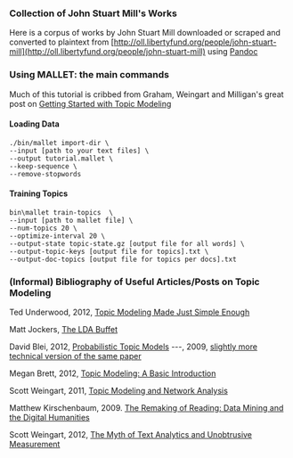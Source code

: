### Collection of John Stuart Mill's Works

Here is a corpus of works by John Stuart Mill
downloaded or scraped and converted to plaintext from 
[http://oll.libertyfund.org/people/john-stuart-mill](http://oll.libertyfund.org/people/john-stuart-mill)
using [Pandoc](http://johnmacfarlane.net/pandoc)

### Using MALLET: the main commands

Much of this tutorial is cribbed from Graham, Weingart and Milligan's great post on [Getting Started with Topic Modeling](http://programminghistorian.org/lessons/topic-modeling-and-mallet)

#### Loading Data

```
./bin/mallet import-dir \
--input [path to your text files] \
--output tutorial.mallet \
--keep-sequence \
--remove-stopwords
```

#### Training Topics

```
bin\mallet train-topics  \
--input [path to mallet file] \
--num-topics 20 \
--optimize-interval 20 \
--output-state topic-state.gz [output file for all words] \
--output-topic-keys [output file for topics].txt \
--output-doc-topics [output file for topics per docs].txt 
```


### (Informal) Bibliography of Useful Articles/Posts on Topic Modeling

Ted Underwood, 2012, [Topic Modeling Made Just Simple Enough](http://tedunderwood.com/2012/04/07/topic-modeling-made-just-simple-enough/)

Matt Jockers, [The LDA Buffet](http://www.matthewjockers.net/macroanalysisbook/lda/)

David Blei, 2012, [Probabilistic Topic Models](http://www.cs.princeton.edu/~blei/papers/Blei2012.pdf)
---, 2009, [slightly more technical version of the same paper](http://www.cs.princeton.edu/~blei/papers/BleiLafferty2009.pdf)

Megan Brett, 2012, [Topic Modeling: A Basic Introduction](http://journalofdigitalhumanities.org/2-1/topic-modeling-a-basic-introduction-by-megan-r-brett/)

Scott Weingart, 2011, [Topic Modeling and Network Analysis](http://www.scottbot.net/HIAL/?p=221)

Matthew Kirschenbaum, 2009. [The Remaking of Reading: Data Mining and the Digital Humanities](http://www.csee.umbc.edu/~hillol/NGDM07/abstracts/talks/MKirschenbaum.pdf)

Scott Weingart, 2012, [The Myth of Text Analytics and Unobtrusive Measurement](http://www.scottbot.net/HIAL/?p=16713)


